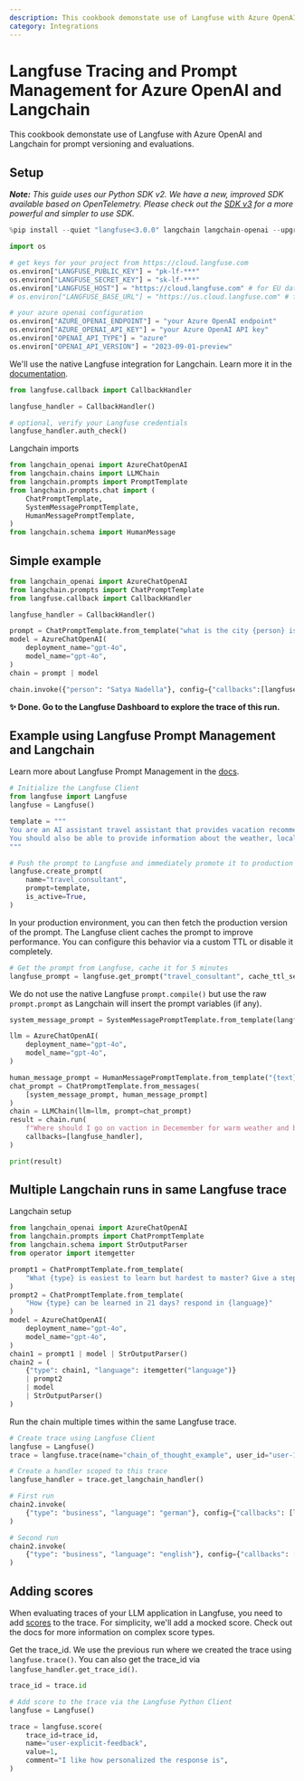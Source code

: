 ```yaml
---
description: This cookbook demonstate use of Langfuse with Azure OpenAI and Langchain for prompt versioning and evaluations.
category: Integrations
---
```


# Langfuse Tracing and Prompt Management for Azure OpenAI and Langchain

This cookbook demonstate use of Langfuse with Azure OpenAI and Langchain for prompt versioning and evaluations.

## Setup

_**Note:** This guide uses our Python SDK v2. We have a new, improved SDK available based on OpenTelemetry. Please check out the [SDK v3](https://langfuse.com/docs/sdk/python/sdk-v3) for a more powerful and simpler to use SDK._


```python
%pip install --quiet "langfuse<3.0.0" langchain langchain-openai --upgrade
```


```python
import os

# get keys for your project from https://cloud.langfuse.com
os.environ["LANGFUSE_PUBLIC_KEY"] = "pk-lf-***"
os.environ["LANGFUSE_SECRET_KEY"] = "sk-lf-***"
os.environ["LANGFUSE_HOST"] = "https://cloud.langfuse.com" # for EU data region
# os.environ["LANGFUSE_BASE_URL"] = "https://us.cloud.langfuse.com" # for US data region

# your azure openai configuration
os.environ["AZURE_OPENAI_ENDPOINT"] = "your Azure OpenAI endpoint"
os.environ["AZURE_OPENAI_API_KEY"] = "your Azure OpenAI API key"
os.environ["OPENAI_API_TYPE"] = "azure"
os.environ["OPENAI_API_VERSION"] = "2023-09-01-preview"
```

We'll use the native Langfuse integration for Langchain. Learn more it in the [documentation](https://langfuse.com/integrations/frameworks/langchain).


```python
from langfuse.callback import CallbackHandler

langfuse_handler = CallbackHandler()

# optional, verify your Langfuse credentials
langfuse_handler.auth_check()
```

Langchain imports


```python
from langchain_openai import AzureChatOpenAI
from langchain.chains import LLMChain
from langchain.prompts import PromptTemplate
from langchain.prompts.chat import (
    ChatPromptTemplate,
    SystemMessagePromptTemplate,
    HumanMessagePromptTemplate,
)
from langchain.schema import HumanMessage
```

## Simple example


```python
from langchain_openai import AzureChatOpenAI
from langchain.prompts import ChatPromptTemplate
from langfuse.callback import CallbackHandler

langfuse_handler = CallbackHandler()

prompt = ChatPromptTemplate.from_template("what is the city {person} is from?")
model = AzureChatOpenAI(
    deployment_name="gpt-4o",
    model_name="gpt-4o",
)
chain = prompt | model

chain.invoke({"person": "Satya Nadella"}, config={"callbacks":[langfuse_handler]})
```

**✨ Done. Go to the Langfuse Dashboard to explore the trace of this run.**

## Example using Langfuse Prompt Management and Langchain

Learn more about Langfuse Prompt Management in the [docs](https://langfuse.com/docs/prompts).


```python
# Initialize the Langfuse Client
from langfuse import Langfuse
langfuse = Langfuse()

template = """
You are an AI assistant travel assistant that provides vacation recommendations to users. 
You should also be able to provide information about the weather, local customs, and travel restrictions. 
"""

# Push the prompt to Langfuse and immediately promote it to production
langfuse.create_prompt(
    name="travel_consultant",
    prompt=template,
    is_active=True,
)
```

In your production environment, you can then fetch the production version of the prompt. The Langfuse client caches the prompt to improve performance. You can configure this behavior via a custom TTL or disable it completely.


```python
# Get the prompt from Langfuse, cache it for 5 minutes
langfuse_prompt = langfuse.get_prompt("travel_consultant", cache_ttl_seconds=300)
```

We do not use the native Langfuse `prompt.compile()` but use the raw `prompt.prompt` as Langchain will insert the prompt variables (if any).


```python
system_message_prompt = SystemMessagePromptTemplate.from_template(langfuse_prompt.prompt)
```


```python
llm = AzureChatOpenAI(
    deployment_name="gpt-4o",
    model_name="gpt-4o",
)

human_message_prompt = HumanMessagePromptTemplate.from_template("{text}")
chat_prompt = ChatPromptTemplate.from_messages(
    [system_message_prompt, human_message_prompt]
)
chain = LLMChain(llm=llm, prompt=chat_prompt)
result = chain.run(
    f"Where should I go on vaction in Decemember for warm weather and beaches?",
    callbacks=[langfuse_handler],
)

print(result)
```

## Multiple Langchain runs in same Langfuse trace

Langchain setup


```python
from langchain_openai import AzureChatOpenAI
from langchain.prompts import ChatPromptTemplate
from langchain.schema import StrOutputParser
from operator import itemgetter

prompt1 = ChatPromptTemplate.from_template(
    "What {type} is easiest to learn but hardest to master? Give a step by step approach of your thoughts, ending in your answer"
)
prompt2 = ChatPromptTemplate.from_template(
    "How {type} can be learned in 21 days? respond in {language}"
)
model = AzureChatOpenAI(
    deployment_name="gpt-4o",
    model_name="gpt-4o",
)
chain1 = prompt1 | model | StrOutputParser()
chain2 = (
    {"type": chain1, "language": itemgetter("language")}
    | prompt2
    | model
    | StrOutputParser()
)
```

Run the chain multiple times within the same Langfuse trace.


```python
# Create trace using Langfuse Client
langfuse = Langfuse()
trace = langfuse.trace(name="chain_of_thought_example", user_id="user-1234")

# Create a handler scoped to this trace
langfuse_handler = trace.get_langchain_handler()

# First run
chain2.invoke(
    {"type": "business", "language": "german"}, config={"callbacks": [langfuse_handler]}
)

# Second run
chain2.invoke(
    {"type": "business", "language": "english"}, config={"callbacks": [langfuse_handler]}
)
```

## Adding scores

When evaluating traces of your LLM application in Langfuse, you need to add [scores](https://langfuse.com/docs/scores) to the trace. For simplicity, we'll add a mocked score. Check out the docs for more information on complex score types.

Get the trace_id. We use the previous run where we created the trace using `langfuse.trace()`. You can also get the trace_id via `langfuse_handler.get_trace_id()`.


```python
trace_id = trace.id
```


```python
# Add score to the trace via the Langfuse Python Client
langfuse = Langfuse()

trace = langfuse.score(
    trace_id=trace_id,
    name="user-explicit-feedback",
    value=1,
    comment="I like how personalized the response is",
)
```
